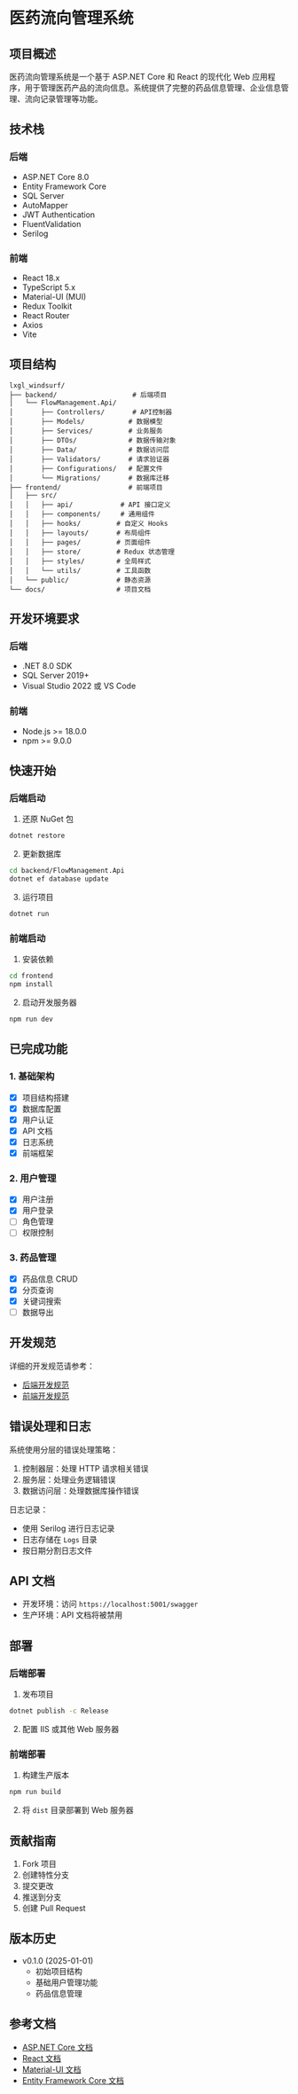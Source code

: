# 医药流向管理系统

## 项目概述
医药流向管理系统是一个基于 ASP.NET Core 和 React 的现代化 Web 应用程序，用于管理医药产品的流向信息。系统提供了完整的药品信息管理、企业信息管理、流向记录管理等功能。

## 技术栈

### 后端
- ASP.NET Core 8.0
- Entity Framework Core
- SQL Server
- AutoMapper
- JWT Authentication
- FluentValidation
- Serilog

### 前端
- React 18.x
- TypeScript 5.x
- Material-UI (MUI)
- Redux Toolkit
- React Router
- Axios
- Vite

## 项目结构
```
lxgl_windsurf/
├── backend/                   # 后端项目
│   └── FlowManagement.Api/
│       ├── Controllers/       # API控制器
│       ├── Models/           # 数据模型
│       ├── Services/         # 业务服务
│       ├── DTOs/             # 数据传输对象
│       ├── Data/             # 数据访问层
│       ├── Validators/       # 请求验证器
│       ├── Configurations/   # 配置文件
│       └── Migrations/       # 数据库迁移
├── frontend/                 # 前端项目
│   ├── src/
│   │   ├── api/            # API 接口定义
│   │   ├── components/     # 通用组件
│   │   ├── hooks/         # 自定义 Hooks
│   │   ├── layouts/       # 布局组件
│   │   ├── pages/         # 页面组件
│   │   ├── store/         # Redux 状态管理
│   │   ├── styles/        # 全局样式
│   │   └── utils/         # 工具函数
│   └── public/            # 静态资源
└── docs/                  # 项目文档
```

## 开发环境要求

### 后端
- .NET 8.0 SDK
- SQL Server 2019+
- Visual Studio 2022 或 VS Code

### 前端
- Node.js >= 18.0.0
- npm >= 9.0.0

## 快速开始

### 后端启动
1. 还原 NuGet 包
```bash
dotnet restore
```

2. 更新数据库
```bash
cd backend/FlowManagement.Api
dotnet ef database update
```

3. 运行项目
```bash
dotnet run
```

### 前端启动
1. 安装依赖
```bash
cd frontend
npm install
```

2. 启动开发服务器
```bash
npm run dev
```

## 已完成功能

### 1. 基础架构
- [x] 项目结构搭建
- [x] 数据库配置
- [x] 用户认证
- [x] API 文档
- [x] 日志系统
- [x] 前端框架

### 2. 用户管理
- [x] 用户注册
- [x] 用户登录
- [ ] 角色管理
- [ ] 权限控制

### 3. 药品管理
- [x] 药品信息 CRUD
- [x] 分页查询
- [x] 关键词搜索
- [ ] 数据导出

## 开发规范

详细的开发规范请参考：
- [后端开发规范](.windsurfrules)
- [前端开发规范](frontend/README.md)

## 错误处理和日志

系统使用分层的错误处理策略：
1. 控制器层：处理 HTTP 请求相关错误
2. 服务层：处理业务逻辑错误
3. 数据访问层：处理数据库操作错误

日志记录：
- 使用 Serilog 进行日志记录
- 日志存储在 `Logs` 目录
- 按日期分割日志文件

## API 文档

- 开发环境：访问 `https://localhost:5001/swagger`
- 生产环境：API 文档将被禁用

## 部署

### 后端部署
1. 发布项目
```bash
dotnet publish -c Release
```

2. 配置 IIS 或其他 Web 服务器

### 前端部署
1. 构建生产版本
```bash
npm run build
```

2. 将 `dist` 目录部署到 Web 服务器

## 贡献指南

1. Fork 项目
2. 创建特性分支
3. 提交更改
4. 推送到分支
5. 创建 Pull Request

## 版本历史

- v0.1.0 (2025-01-01)
  - 初始项目结构
  - 基础用户管理功能
  - 药品信息管理

## 参考文档

- [ASP.NET Core 文档](https://docs.microsoft.com/aspnet/core)
- [React 文档](https://reactjs.org/)
- [Material-UI 文档](https://mui.com/)
- [Entity Framework Core 文档](https://docs.microsoft.com/ef/core/)
